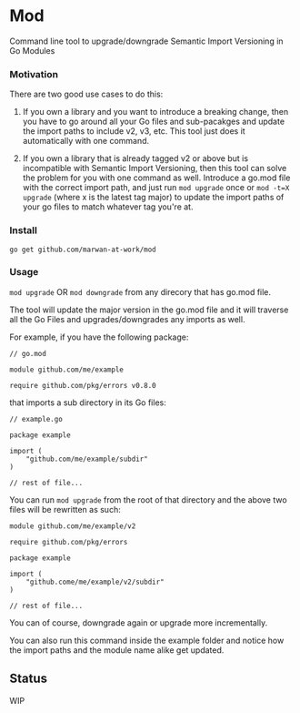 # Mod 

Command line tool to upgrade/downgrade Semantic Import Versioning in Go Modules

### Motivation 

There are two good use cases to do this: 

1. If you own a library and you want to introduce a breaking change, then you have to go around all your Go files and sub-pacakges and update the import paths to include v2, v3, etc. This tool just does it automatically with one command. 

2. If you own a library that is already tagged v2 or above but is incompatible with Semantic Import Versioning, then 
this tool can solve the problem for you with one command as well. Introduce a go.mod file with the correct import path, and just run `mod upgrade` once or `mod -t=X upgrade` (where x is the latest tag major) to update the import paths of your go files to match whatever tag you're at.

### Install

`go get github.com/marwan-at-work/mod`

### Usage

`mod upgrade` OR `mod downgrade` from any direcory that has go.mod file.


The tool will update the major version in the go.mod file and it will 
traverse all the Go Files and upgrades/downgrades any imports as well. 

For example, if you have the following package: 

```
// go.mod

module github.com/me/example

require github.com/pkg/errors v0.8.0
```

that imports a sub directory in its Go files:

```golang
// example.go

package example

import (
    "github.com/me/example/subdir"
)

// rest of file...
```

You can run `mod upgrade` from the root of that directory and the above two files will be rewritten as such: 

```
module github.com/me/example/v2

require github.com/pkg/errors
```

```golang
package example

import (
    "github.come/me/example/v2/subdir"
)

// rest of file...
```

You can of course, downgrade again or upgrade more incrementally. 

You can also run this command inside the example folder 
and notice how the import paths and the module name alike get updated.

## Status

WIP 